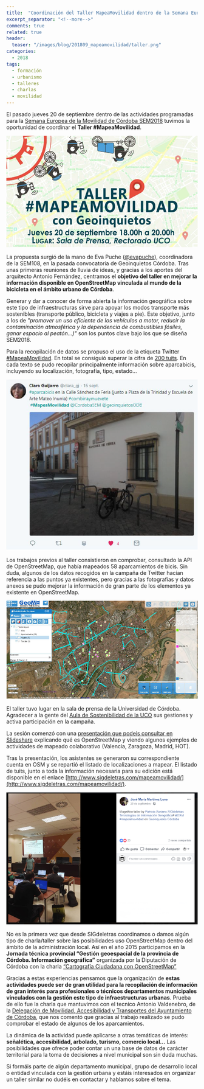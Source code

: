 ```yaml
---
title:  "Coordinación del Taller MapeaMovilidad dentro de la Semana Europea de la Movilidad 2018"
excerpt_separator: "<!--more-->"
comments: true
related: true
header:
  teaser: "/images/blog/201809_mapeamovilidad/taller.png" 
categories: 
  - 2018
tags:
  - formación
  - urbanismo
  - talleres
  - charlas
  - movilidad
---
```

El pasado jueves 20 de septiembre dentro de las actividades programadas para la [Semana Europea de la Movilidad de Córdoba SEM2018](https://sem.cordoba.es/) tuvimos la oportunidad de coordinar el **Taller #MapeaMovilidad**.

![Cartel del ejevento](/images/blog/201809_mapeamovilidad/cartel.png)

La propuesta surgió de la mano de Eva Puche ([@evapuche](https://twitter.com/evapuche8?lang=es)), coordinadora de la SEM108, en la pasada convocatoria de Geoinquietos Córdoba. Tras unas primeras reuniones de lluvia de ideas, y gracias  a los aportes del arquitecto Antonio Fernández, centramos el **objetivo del taller en mejorar la información disponible en OpenStreetMap vinculada al mundo de la bicicleta en el ámbito urbano de Córdoba**.

Generar y dar a conocer de forma abierta la información geográfica sobre este tipo de infraestructuras sirve para apoyar los modos transporte más sostenibles (transporte público, bicicleta y viajes a pie). Este objetivo, junto a los de  *"promover un uso eficiente de los vehículos a motor, reducir la contaminación atmosférica y la dependencia de combustibles fósiles, ganar espacio al peatón...)"* son los puntos clave bajo los que se diseña SEM2018.

Para la recopilación de datos se propuso el uso de la etiqueta Twitter  [#MapeaMovilidad](https://twitter.com/search?f=tweets&vertical=default&q=%23mapeamovilidad&src=typd&lang=es). En total se consiguió superar la cifra de [200 tuits](http://www.sigdeletras.com/mapeamovilidad/twitter/tuits.html). En cada texto se pudo recopilar principalmente información sobre aparcabicis, incluyendo su localización, fotografía, tipo, estado…

![Ejemplo de tuit](/images/blog/201809_mapeamovilidad/ejemplo_tuit.png)

Los trabajos previos al taller consistieron en comprobar, consultado la API de OpenStreetMap, que había mapeados 58 aparcamientos de bicis. Sin duda, algunos de los datos recogidos en la campaña de Twitter hacían referencia a las puntos ya existentes, pero gracias a las fotografías y datos anexos se pudo mejorar la información de gran parte de los elementos ya existente en OpenStreetMap.

![Datos de partida en GeoWE](/images/blog/201809_mapeamovilidad/geowe.png)

El taller tuvo lugar en la sala de prensa de la Universidad de Córdoba. Agradecer a la gente del [Aula de Sostenibilidad de la UCO](https://www.uco.es/aulasostenibilidad/)  sus gestiones y activa participación en la campaña.  

La sesión comenzó con una [presentación que podeis consultar en Slideshare](https://es.slideshare.net/PatricioSoriano/taller-mapeamovilidad-semana-europea-de-la-movilidad-crdoba) explicando qué es OpenStreetMap y viendo algunos ejemplos de actividades de mapeado colaborativo (Valencia, Zaragoza, Madrid, HOT).  

Tras la presentación, los asistentes se generaron su correspondiente cuenta en OSM y se repartió el listado de localizaciones a mapear. El listado de tuits, junto a toda la información necesaria para su edición está disponible en el enlace [http://www.sigdeletras.com/mapeamovilidad/](http://www.sigdeletras.com/mapeamovilidad/).

![Taller](/images/blog/201809_mapeamovilidad/taller.png)

No es la primera vez que desde SIGdeletras coordinamos o damos algún tipo de charla/taller sobre las posibilidades uso OpenStreetMap dentro del ámbito de la administración local. Así en el año 2015 participamos en la **Jornada técnica provincial “Gestión geoespacial de la provincia de Córdoba. Información geográfica”** organizada por la Diputación de Córdoba con la charla [“Cartografía Ciudadana con OpenStreetMap”](https://es.slideshare.net/PatricioSoriano/2015-cartografia-ciudadanaosmjornadasgeo2015)

Gracias a estas experiencias pensamos que la organización de **estas actividades puede ser de gran utilidad para la recopilación de información de gran interés para profesionales o técnicos departamentos municipales vinculados con la gestión este tipo de infraestructuras urbanas**. Prueba de ello fue la charla que mantuvimos con el tecnico Antonio Valdenebro, de la [Delegación de Movilidad, Accesibilidad y Transportes del Ayuntamiento de Córdoba](https://movilidad.cordoba.es/), que nos comentó que gracias al trabajo realizado se pudo comprobar el estado de algunos de los aparcamientos. 

La dinámica de la actividad puede aplicarse a otras temáticas de interés: **señalética, accesibilidad, arbolado, turismo, comercio local...** Las posibilidades que ofrece poder contar un una base de datos de carácter territorial para la toma de decisiones a nivel municipal son sin duda muchas.

Si formáis parte de algún departamento municipal, grupo de desarrollo local o entidad vinculada con la gestión urbana y estáis interesados en organizar un taller similar no dudéis en contactar y hablamos sobre el tema.

